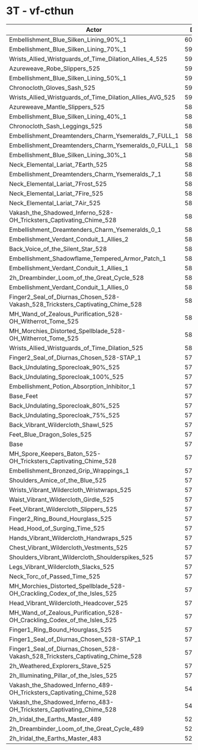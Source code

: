 # 3T - vf-cthun
| Actor | DPS | Increase |
|---|:---:|:---:|
|Embellishment_Blue_Silken_Lining_90%_1|600626|3.89%|
|Embellishment_Blue_Silken_Lining_70%_1|595771|3.05%|
|Wrists_Allied_Wristguards_of_Time_Dilation_Allies_4_525|593349|2.63%|
|Azureweave_Robe_Slippers_525|591112|2.24%|
|Embellishment_Blue_Silken_Lining_50%_1|590868|2.20%|
|Chronocloth_Gloves_Sash_525|590686|2.17%|
|Wrists_Allied_Wristguards_of_Time_Dilation_Allies_AVG_525|590298|2.10%|
|Azureweave_Mantle_Slippers_525|589355|1.94%|
|Embellishment_Blue_Silken_Lining_40%_1|588962|1.87%|
|Chronocloth_Sash_Leggings_525|587367|1.59%|
|Embellishment_Dreamtenders_Charm_Ysemeralds_7_FULL_1|587081|1.55%|
|Embellishment_Dreamtenders_Charm_Ysemeralds_0_FULL_1|586440|1.43%|
|Embellishment_Blue_Silken_Lining_30%_1|586130|1.38%|
|Neck_Elemental_Lariat_7Earth_525|585378|1.25%|
|Embellishment_Dreamtenders_Charm_Ysemeralds_7_1|585184|1.22%|
|Neck_Elemental_Lariat_7Frost_525|585109|1.20%|
|Neck_Elemental_Lariat_7Fire_525|584793|1.15%|
|Neck_Elemental_Lariat_7Air_525|584230|1.05%|
|Vakash_the_Shadowed_Inferno_528-OH_Tricksters_Captivating_Chime_528|583944|1.00%|
|Embellishment_Dreamtenders_Charm_Ysemeralds_0_1|583930|1.00%|
|Embellishment_Verdant_Conduit_1_Allies_2|582712|0.79%|
|Back_Voice_of_the_Silent_Star_528|582700|0.79%|
|Embellishment_Shadowflame_Tempered_Armor_Patch_1|582628|0.78%|
|Embellishment_Verdant_Conduit_1_Allies_1|582539|0.76%|
|2h_Dreambinder_Loom_of_the_Great_Cycle_528|582398|0.74%|
|Embellishment_Verdant_Conduit_1_Allies_0|582296|0.72%|
|Finger2_Seal_of_Diurnas_Chosen_528-Vakash_528_Tricksters_Captivating_Chime_528|581609|0.60%|
|MH_Wand_of_Zealous_Purification_528-OH_Witherrot_Tome_525|581474|0.58%|
|MH_Morchies_Distorted_Spellblade_528-OH_Witherrot_Tome_525|581193|0.53%|
|Wrists_Allied_Wristguards_of_Time_Dilation_525|580672|0.44%|
|Finger2_Seal_of_Diurnas_Chosen_528-STAP_1|579718|0.27%|
|Back_Undulating_Sporecloak_90%_525|579646|0.26%|
|Back_Undulating_Sporecloak_100%_525|579560|0.24%|
|Embellishment_Potion_Absorption_Inhibitor_1|579526|0.24%|
|Base_Feet|579314|0.20%|
|Back_Undulating_Sporecloak_80%_525|579306|0.20%|
|Back_Undulating_Sporecloak_75%_525|579138|0.17%|
|Back_Vibrant_Wildercloth_Shawl_525|578264|0.02%|
|Feet_Blue_Dragon_Soles_525|578235|0.02%|
|Base|578146|0.00%|
|MH_Spore_Keepers_Baton_525-OH_Tricksters_Captivating_Chime_528|578126|0.00%|
|Embellishment_Bronzed_Grip_Wrappings_1|578106|-0.01%|
|Shoulders_Amice_of_the_Blue_525|578042|-0.02%|
|Wrists_Vibrant_Wildercloth_Wristwraps_525|577934|-0.04%|
|Waist_Vibrant_Wildercloth_Girdle_525|577916|-0.04%|
|Feet_Vibrant_Wildercloth_Slippers_525|577916|-0.04%|
|Finger2_Ring_Bound_Hourglass_525|577847|-0.05%|
|Head_Hood_of_Surging_Time_525|577712|-0.08%|
|Hands_Vibrant_Wildercloth_Handwraps_525|577311|-0.14%|
|Chest_Vibrant_Wildercloth_Vestments_525|577076|-0.19%|
|Shoulders_Vibrant_Wildercloth_Shoulderspikes_525|576508|-0.28%|
|Legs_Vibrant_Wildercloth_Slacks_525|576418|-0.30%|
|Neck_Torc_of_Passed_Time_525|576400|-0.30%|
|MH_Morchies_Distorted_Spellblade_528-OH_Crackling_Codex_of_the_Isles_525|576384|-0.30%|
|Head_Vibrant_Wildercloth_Headcover_525|576369|-0.31%|
|MH_Wand_of_Zealous_Purification_528-OH_Crackling_Codex_of_the_Isles_525|576200|-0.34%|
|Finger1_Ring_Bound_Hourglass_525|575334|-0.49%|
|Finger1_Seal_of_Diurnas_Chosen_528-STAP_1|575134|-0.52%|
|Finger1_Seal_of_Diurnas_Chosen_528-Vakash_528_Tricksters_Captivating_Chime_528|573844|-0.74%|
|2h_Weathered_Explorers_Stave_525|573802|-0.75%|
|2h_Illuminating_Pillar_of_the_Isles_525|573157|-0.86%|
|Vakash_the_Shadowed_Inferno_489-OH_Tricksters_Captivating_Chime_528|546872|-5.41%|
|Vakash_the_Shadowed_Inferno_483-OH_Tricksters_Captivating_Chime_528|542290|-6.20%|
|2h_Iridal_the_Earths_Master_489|527894|-8.69%|
|2h_Dreambinder_Loom_of_the_Great_Cycle_489|527848|-8.70%|
|2h_Iridal_the_Earths_Master_483|521036|-9.88%|
